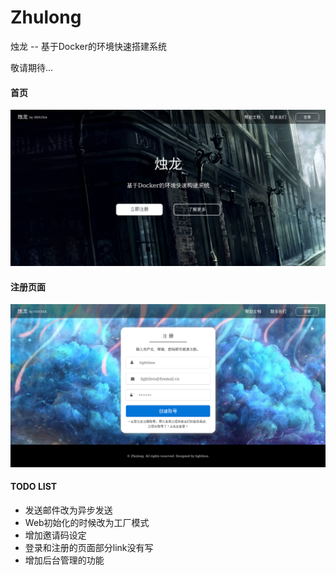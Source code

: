 # Zhulong

烛龙 -- 基于Docker的环境快速搭建系统

敬请期待...

#### 首页
![Zhulong Index](https://raw.githubusercontent.com/LiGhT1EsS/Zhulong/dev/docs/index.png)


#### 注册页面
![Zhulong Register](https://raw.githubusercontent.com/LiGhT1EsS/Zhulong/dev/docs/register.png)

#### TODO LIST
- 发送邮件改为异步发送
- Web初始化的时候改为工厂模式
- 增加邀请码设定
- 登录和注册的页面部分link没有写
- 增加后台管理的功能
